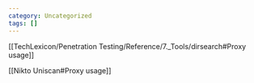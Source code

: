 ```yaml
---
category: Uncategorized
tags: []
---
```


[[TechLexicon/Penetration Testing/Reference/7._Tools/dirsearch#Proxy usage]]

[[Nikto Uniscan#Proxy usage]]










